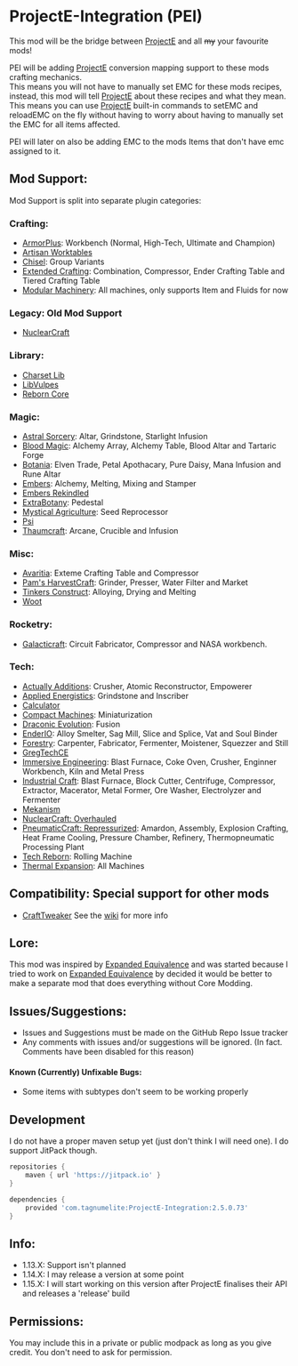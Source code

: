 # ProjectE-Integration (PEI)
This mod will be the bridge between [ProjectE][PE] and all ~~my~~ your favourite mods!    
    
PEI will be adding [ProjectE][PE] conversion mapping support to these mods crafting mechanics.    
This means you will not have to manually set EMC for these mods recipes, instead, this mod will tell [ProjectE][PE] about
these recipes and what they mean. This means you can use [ProjectE][PE] built-in commands to setEMC and reloadEMC on the
fly without having to worry about having to manually set the EMC for all items affected.    
    
PEI will later on also be adding EMC to the mods Items that don't have emc assigned to it.    
    
## Mod Support:
Mod Support is split into separate plugin categories:  
  
### Crafting:  
  
- [ArmorPlus](https://www.curseforge.com/minecraft/mc-mods/armorplus): Workbench (Normal, High-Tech, Ultimate and Champion)  
- [Artisan Worktables](https://www.curseforge.com/minecraft/mc-mods/artisan-worktables)
- [Chisel](https://www.curseforge.com/minecraft/mc-mods/chisel): Group Variants
- [Extended Crafting](https://www.curseforge.com/minecraft/mc-mods/extended-crafting): Combination, Compressor, Ender Crafting Table and Tiered Crafting Table
- [Modular Machinery](https://www.curseforge.com/minecraft/mc-mods/modular-machinery): All machines, only supports Item and Fluids for now
  
### Legacy: Old Mod Support

- [NuclearCraft](https://www.curseforge.com/minecraft/mc-mods/nuclearcraft-mod)
 
### Library:

- [Charset Lib](https://www.curseforge.com/minecraft/mc-mods/charset-lib)
- [LibVulpes](https://www.curseforge.com/minecraft/mc-mods/libvulpes)
- [Reborn Core](https://www.curseforge.com/minecraft/mc-mods/reborncore)
  
### Magic:  

- [Astral Sorcery](https://www.curseforge.com/minecraft/mc-mods/astral-sorcery): Altar, Grindstone, Starlight Infusion
- [Blood Magic](https://www.curseforge.com/minecraft/mc-mods/blood-magic): Alchemy Array, Alchemy Table, Blood Altar and Tartaric Forge
- [Botania](https://www.curseforge.com/minecraft/mc-mods/botania): Elven Trade, Petal Apothacary, Pure Daisy, Mana Infusion and Rune Altar
- [Embers](https://www.curseforge.com/minecraft/mc-mods/embers): Alchemy, Melting, Mixing and Stamper
- [Embers Rekindled](https://www.curseforge.com/minecraft/mc-mods/embers-rekindled)
- [ExtraBotany](https://www.curseforge.com/minecraft/mc-mods/extrabotany): Pedestal
- [Mystical Agriculture](https://www.curseforge.com/minecraft/mc-mods/mystical-agriculture): Seed Reprocessor
- [Psi](https://www.curseforge.com/minecraft/mc-mods/psi)
- [Thaumcraft](https://www.curseforge.com/minecraft/mc-mods/thaumcraft): Arcane, Crucible and Infusion
  
### Misc:  
  
- [Avaritia](https://www.curseforge.com/minecraft/mc-mods/avaritia-1-10): Exteme Crafting Table and Compressor  
- [Pam's HarvestCraft](https://www.curseforge.com/minecraft/mc-mods/pams-harvestcraft): Grinder, Presser, Water Filter and Market
- [Tinkers Construct](https://www.curseforge.com/minecraft/mc-mods/tinkers-construct): Alloying, Drying and Melting
- [Woot](https://www.curseforge.com/minecraft/mc-mods/woot)  
  
### Rocketry:

- [Galacticraft](https://micdoodle8.com/mods/galacticraft): Circuit Fabricator, Compressor and NASA workbench.
  
### Tech:  
  
- [Actually Additions](https://www.curseforge.com/minecraft/mc-mods/actually-additions): Crusher, Atomic Reconstructor, Empowerer
- [Applied Energistics](https://www.curseforge.com/minecraft/mc-mods/applied-energistics-2): Grindstone and Inscriber
- [Calculator](https://www.curseforge.com/minecraft/mc-mods/calculator)
- [Compact Machines](https://www.curseforge.com/minecraft/mc-mods/compact-machines): Miniaturization  
- [Draconic Evolution](https://www.curseforge.com/minecraft/mc-mods/draconic-evolution): Fusion
- [EnderIO](https://www.curseforge.com/minecraft/mc-mods/ender-io): Alloy Smelter, Sag Mill, Slice and Splice, Vat and Soul Binder
- [Forestry](https://www.curseforge.com/minecraft/mc-mods/forestry): Carpenter, Fabricator, Fermenter, Moistener, Squezzer and Still
- [GregTechCE](https://www.curseforge.com/minecraft/mc-mods/gregtechce)
- [Immersive Engineering](https://www.curseforge.com/minecraft/mc-mods/immersive-engineering): Blast Furnace, Coke Oven, Crusher, Enginner Workbench, Kiln and Metal Press
- [Industrial Craft](https://www.curseforge.com/minecraft/mc-mods/industrial-craft): Blast Furnace, Block Cutter, Centrifuge, Compressor, Extractor, Macerator, Metal Former, Ore Washer, Electrolyzer and Fermenter
- [Mekanism](https://www.curseforge.com/minecraft/mc-mods/mekanism)
- [NuclearCraft: Overhauled](https://www.curseforge.com/minecraft/mc-mods/nuclearcraft-overhauled)
- [PneumaticCraft: Repressurized](https://www.curseforge.com/minecraft/mc-mods/pneumaticcraft-repressurized): Amardon, Assembly, Explosion Crafting, Heat Frame Cooling, Pressure Chamber, Refinery, Thermopneumatic Processing Plant
- [Tech Reborn](https://www.curseforge.com/minecraft/mc-mods/techreborn): Rolling Machine
- [Thermal Expansion](https://www.curseforge.com/minecraft/mc-mods/thermal-expansion): All Machines
   
## Compatibility: Special support for other mods

- [CraftTweaker](https://www.curseforge.com/minecraft/mc-mods/crafttweaker) See the [wiki][wiki] for more info
    
## Lore:
This mod was inspired by [Expanded Equivalence][EE] and was started because I tried to work on [Expanded Equivalence][EE] by
decided it would be better to make a separate mod that does everything without Core Modding.    
    
## Issues/Suggestions:    
 - Issues and Suggestions must be made on the GitHub Repo Issue tracker    
- Any comments with issues and/or suggestions will be ignored. (In fact. Comments have been disabled for this reason)    
    
#### Known (Currently) Unfixable Bugs:
 - Some items with subtypes don't seem to be working properly

## Development

I do not have a proper maven setup yet (just don't think I will need one).
I do support JitPack though.

```groovy
repositories {
    maven { url 'https://jitpack.io' }
}

dependencies {
    provided 'com.tagnumelite:ProjectE-Integration:2.5.0.73'
}
```

## Info:

- 1.13.X: Support isn't planned
- 1.14.X: I may release a version at some point
- 1.15.X: I will start working on this version after ProjectE finalises their API and releases a 'release' build

## Permissions:    

You may include this in a private or public modpack as long as you give credit.
You don't need to ask for permission.

[wiki]: https://github.com/TagnumElite/ProjectE-Integration/wiki
[PE]: https://www.curseforge.com/minecraft/mc-mods/projecte
[EE]: https://www.curseforge.com/minecraft/mc-mods/expanded-equivalence
